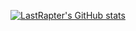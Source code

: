 [![LastRapter's GitHub stats](https://github-readme-stats.vercel.app/api?username=LastRapter)](https://github.com/anuraghazra/github-readme-stats)
